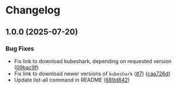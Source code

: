 # Changelog

## 1.0.0 (2025-07-20)


### Bug Fixes

* Fix link to download kubeshark, depending on requested version ([09bac9f](https://github.com/rm3l/asdf-kubeshark/commit/09bac9ff8753e5138b5b0458f18f3c678d5232b6))
* Fix link to download newer versions of `kubeshark` ([#7](https://github.com/rm3l/asdf-kubeshark/issues/7)) ([caa726d](https://github.com/rm3l/asdf-kubeshark/commit/caa726d786fb234e98287c525d3668046e29795d))
* Update list-all command in README ([689d842](https://github.com/rm3l/asdf-kubeshark/commit/689d8427c4a2ea4c56850acd94f7593e60c2a38f))
